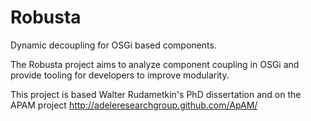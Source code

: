 Robusta
=======

Dynamic decoupling for OSGi based components.

The Robusta project aims to analyze component coupling in OSGi and provide tooling for developers to improve modularity.

This project is based Walter Rudametkin's PhD dissertation and on the APAM project http://adeleresearchgroup.github.com/ApAM/
